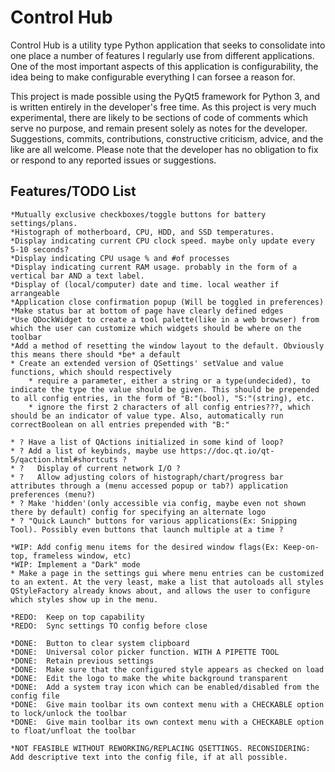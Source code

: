 Control Hub
===========
Control Hub is a utility type Python application that seeks to consolidate into one place
a number of features I regularly use from different applications.
One of the most important aspects of this application is configurability, the idea being to make
configurable everything I can forsee a reason for.


This project is made possible using the PyQt5 framework for Python 3, and is written entirely in the developer's free time.
As this project is very much experimental, there are likely to be sections of code of comments which serve no
purpose, and remain present solely as notes for the developer.
Suggestions, commits, contributions, constructive criticism, advice, and the like are all welcome.
Please note that the developer has no obligation to fix or respond to any reported issues or suggestions.


Features/TODO List
------------------
    *Mutually exclusive checkboxes/toggle buttons for battery settings/plans.
    *Histograph of motherboard, CPU, HDD, and SSD temperatures.
    *Display indicating current CPU clock speed. maybe only update every 5-10 seconds?
    *Display indicating CPU usage % and #of processes
    *Display indicating current RAM usage. probably in the form of a vertical bar AND a text label.
    *Display of (local/computer) date and time. local weather if arrangeable
    *Application close confirmation popup (Will be toggled in preferences)
    *Make status bar at bottom of page have clearly defined edges
    *Use QDockWidget to create a tool palette(like in a web browser) from which the user can customize which widgets should be where on the toolbar
    *Add a method of resetting the window layout to the default. Obviously this means there should *be* a default
    * Create an extended version of QSettings' setValue and value functions, which should respectively
        * require a parameter, either a string or a type(undecided), to indicate the type the value should be given. This should be prepended to all config entries, in the form of "B:"(bool), "S:"(string), etc.
        * ignore the first 2 characters of all config entries???, which should be an indicator of value type. Also, automatically run correctBoolean on all entries prepended with "B:"

    * ? Have a list of QActions initialized in some kind of loop?
    * ? Add a list of keybinds, maybe use https://doc.qt.io/qt-5/qaction.html#shortcuts ?
    * ?   Display of current network I/O ?
    * ?   Allow adjusting colors of histograph/chart/progress bar attributes through a (menu accessed popup or tab?) application preferences (menu?)
    * ? Make 'hidden'(only accessible via config, maybe even not shown there by default) config for specifying an alternate logo
    * ? "Quick Launch" buttons for various applications(Ex: Snipping Tool). Possibly even buttons that launch multiple at a time ?

    *WIP: Add config menu items for the desired window flags(Ex: Keep-on-top, frameless window, etc)
    *WIP: Implement a "Dark" mode
    * Make a page in the settings gui where menu entries can be customized to an extent. At the very least, make a list that autoloads all styles QStyleFactory already knows about, and allows the user to configure which styles show up in the menu.

    *REDO:  Keep on top capability
    *REDO:  Sync settings TO config before close

    *DONE:  Button to clear system clipboard
    *DONE:  Universal color picker function. WITH A PIPETTE TOOL
    *DONE:  Retain previous settings
    *DONE: 	Make sure that the configured style appears as checked on load
    *DONE: 	Edit the logo to make the white background transparent
    *DONE:  Add a system tray icon which can be enabled/disabled from the config file
    *DONE:  Give main toolbar its own context menu with a CHECKABLE option to lock/unlock the toolbar
    *DONE:  Give main toolbar its own context menu with a CHECKABLE option to float/unfloat the toolbar

    *NOT FEASIBLE WITHOUT REWORKING/REPLACING QSETTINGS. RECONSIDERING: Add descriptive text into the config file, if at all possible.
